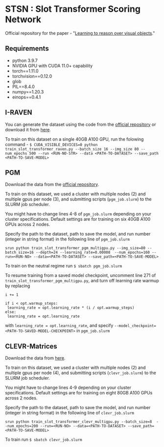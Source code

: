 # STSN : Slot Transformer Scoring Network
Official repository for the paper - "[Learning to reason over visual objects](https://openreview.net/forum?id=uR6x8Be7o_M)." 



## Requirements
* python 3.9.7
* NVIDIA GPU with CUDA 11.0+ capability
* torch==1.11.0
* torchvision==0.12.0
* glob
* PIL==8.4.0
* numpy==1.20.3
* einops==0.4.1

## I-RAVEN
You can generate the dataset using the code from the [official repository](https://github.com/husheng12345/SRAN) or download it from [here](https://drive.google.com/file/d/1SxhImd29PLtlvqXAhlkH-CVDfFRzcK7y/view?usp=share_link).




To train on this dataset on a single 40GB A100 GPU, run the folowing command - `$ CUDA_VISIBLE_DEVICES=0 python train_slot_transformer_raven.py --batch_size 16 --img_size 80 --num_epochs 500 --run <RUN-NO-STR> --data <PATH-TO-DATASET> --save_path <PATH-TO-SAVE-MODEL>` 

## PGM

Download the data from the [official repository](https://github.com/deepmind/abstract-reasoning-matrices).

To train on this dataset, we used a cluster with multiple nodes (2) and multiple gpus per node (3), and submitting scripts (`pgm_job.slurm`) to the SLURM job scheduler.

You might have to change lines 4-8 of `pgm_job.slurm` depending on your cluster specifications. Default settings are for training on six 40GB A100 GPUs across 2 nodes.

Specify the path to the dataset, path to save the model, and run number (integer in string format) in the following line of `pgm_job.slurm`

`srun python train_slot_transformer_pgm_multigpu.py --img_size=80 --batch_size=16 --depth=24 --learning_rate=0.00008  --num_epochs=160 --run=<RUN-NO> --data=<PATH-TO-DATASET> --save_path=<PATH-TO-SAVE-MODEL> `

To train on the neutral regime run `$ sbatch pgm_job.slurm`

To resume training from a saved model checkpoint, uncomment line 271 of `train_slot_transformer_pgm_multigpu.py`, and turn off learning rate warmup by replacing
```
i += 1

if i < opt.warmup_steps:
 learning_rate = opt.learning_rate * (i / opt.warmup_steps)
else:
 learning_rate = opt.learning_rate
```
with `learning_rate = opt.learning_rate`, and specify `--model_checkpoint=<PATH-TO-SAVED-MODEL-CHECKPOINT>` in `pgm_job.slurm`

## CLEVR-Matrices

Download the data from [here](https://dataspace.princeton.edu/handle/88435/dsp01fq977z011).

To train on this dataset, we used a cluster with multiple nodes (2) and multiple gpus per node (4), and submitting scripts (`clevr_job.slurm`) to the SLURM job scheduler.

You might have to change lines 4-9 depending on your cluster specifications. Default settings are for training on eight 80GB A100 GPUs across 2 nodes.

Specify the path to the dataset, path to save the model, and run number (integer in string format) in the following line of `clevr_job.slurm`

`srun python train_slot_transformer_clevr_multigpu.py --batch_size=8  --num_epochs=200 --run=<RUN-NO> --data=<PATH-TO-DATASET> --save_path=<PATH-TO-SAVE-MODEL> `

To train run `$ sbatch clevr_job.slurm`


